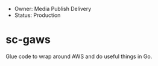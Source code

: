 * Owner: Media Publish Delivery
* Status: Production

sc-gaws
=======

Glue code to wrap around AWS and do useful things in Go.
